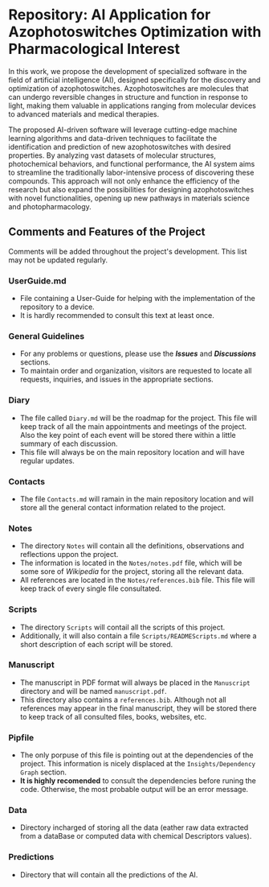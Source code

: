 # Repository: AI Application for Azophotoswitches Optimization with Pharmacological Interest

In this work, we propose the development of specialized software in the field of artificial intelligence (AI), designed specifically for the discovery and optimization of azophotoswitches. Azophotoswitches are molecules that can undergo reversible changes in structure and function in response to light, making them valuable in applications ranging from molecular devices to advanced materials and medical therapies.

The proposed AI-driven software will leverage cutting-edge machine learning algorithms and data-driven techniques to facilitate the identification and prediction of new azophotoswitches with desired properties. By analyzing vast datasets of molecular structures, photochemical behaviors, and functional performance, the AI system aims to streamline the traditionally labor-intensive process of discovering these compounds. This approach will not only enhance the efficiency of the research but also expand the possibilities for designing azophotoswitches with novel functionalities, opening up new pathways in materials science and photopharmacology.

## Comments and Features of the Project

Comments will be added throughout the project's development. This list may not be updated regularly.

### UserGuide.md 
- File containing a User-Guide for helping with the implementation of the repository to a device.
- It is hardly recommended to consult this text at least once.

### General Guidelines

- For any problems or questions, please use the **_Issues_** and **_Discussions_** sections.
- To maintain order and organization, visitors are requested to locate all requests, inquiries, and issues in the appropriate sections.

### Diary

- The file called `Diary.md` will be the roadmap for the project. This file will keep track of all the main appointments and meetings of the project. Also the key point of each event will be stored there within a little summary of each discussion.
- This file will always be on the main repository location and will have regular updates.

### Contacts

- The file `Contacts.md` will ramain in the main repository location and will store all the general contact information related to the project.

### Notes

- The directory `Notes` will contain all the definitions, observations and reflections uppon the project. 
- The information is located in the `Notes/notes.pdf` file, which will be some sore of *Wikipedia* for the project, storing all the relevant data.
- All references are located in the `Notes/references.bib` file. This file will keep track of every single file consultated.

### Scripts

- The directory `Scripts` will contail all the scripts of this project. 
- Additionally, it will also contain a file `Scripts/READMEScripts.md` where a short description of each script will be stored.

### Manuscript

- The manuscript in PDF format will always be placed in the `Manuscript` directory and will be named `manuscript.pdf`.
- This directory also contains a `references.bib`. Although not all references may appear in the final manuscript, they will be stored there to keep track of all consulted files, books, websites, etc.

### Pipfile
- The only porpuse of this file is pointing out at the dependencies of the project. This information is nicely displaced at the `Insights/Dependency Graph` section. 
- **It is highly recomended** to consult the dependencies before runing the code. Otherwise, the most probable output will be an error message.

### Data 
- Directory incharged of storing all the data (eather raw data extracted from a dataBase or computed data with chemical Descriptors values).

### Predictions
- Directory that will contain all the predictions of the AI.
